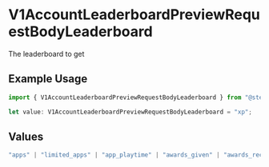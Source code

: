 # V1AccountLeaderboardPreviewRequestBodyLeaderboard

The leaderboard to get

## Example Usage

```typescript
import { V1AccountLeaderboardPreviewRequestBodyLeaderboard } from "@steamsets/client-ts/models/components";

let value: V1AccountLeaderboardPreviewRequestBodyLeaderboard = "xp";
```

## Values

```typescript
"apps" | "limited_apps" | "app_playtime" | "awards_given" | "awards_received" | "bans" | "game_bans" | "vac_bans" | "donations" | "foil_badges" | "normal_badges" | "badges" | "playtime" | "points_given" | "points_received" | "steam_sets" | "xp"
```